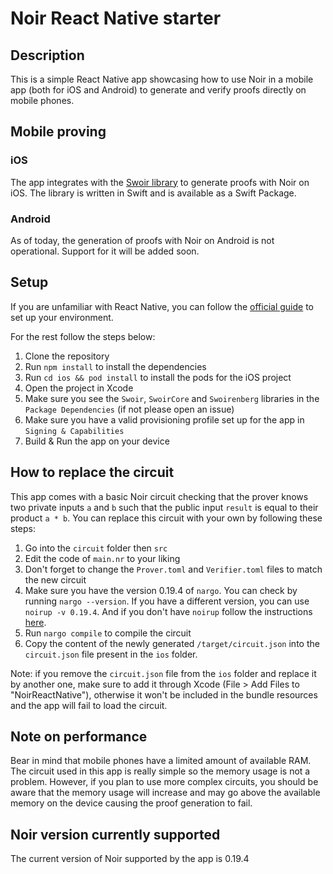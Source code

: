 # Noir React Native starter

## Description

This is a simple React Native app showcasing how to use Noir in a mobile app (both for iOS and Android) to generate and verify proofs directly on mobile phones.

## Mobile proving

### iOS

The app integrates with the [Swoir library](https://github.com/Swoir/Swoir) to generate proofs with Noir on iOS. The library is written in Swift and is available as a Swift Package.

### Android

As of today, the generation of proofs with Noir on Android is not operational. Support for it will be added soon.

## Setup

If you are unfamiliar with React Native, you can follow the [official guide](https://reactnative.dev/docs/environment-setup) to set up your environment.

For the rest follow the steps below:

1. Clone the repository
2. Run `npm install` to install the dependencies
3. Run `cd ios && pod install` to install the pods for the iOS project
4. Open the project in Xcode
5. Make sure you see the `Swoir`, `SwoirCore` and `Swoirenberg` libraries in the `Package Dependencies` (if not please open an issue)
6. Make sure you have a valid provisioning profile set up for the app in `Signing & Capabilities`
7. Build & Run the app on your device

## How to replace the circuit

This app comes with a basic Noir circuit checking that the prover knows two private inputs `a` and `b` such that the public input `result` is equal to their product `a * b`. You can replace this circuit with your own by following these steps:

1. Go into the `circuit` folder then `src`
2. Edit the code of `main.nr` to your liking
3. Don't forget to change the `Prover.toml` and `Verifier.toml` files to match the new circuit
4. Make sure you have the version 0.19.4 of `nargo`. You can check by running `nargo --version`. If you have a different version, you can use `noirup -v 0.19.4`. And if you don't have `noirup` follow the instructions [here](https://noir-lang.org/docs/getting_started/installation/).
5. Run `nargo compile` to compile the circuit
6. Copy the content of the newly generated `/target/circuit.json` into the `circuit.json` file present in the `ios` folder.

Note: if you remove the `circuit.json` file from the `ios` folder and replace it by another one, make sure to add it through Xcode (File > Add Files to "NoirReactNative"), otherwise it won't be included in the bundle resources and the app will fail to load the circuit.

## Note on performance

Bear in mind that mobile phones have a limited amount of available RAM. The circuit used in this app is really simple so the memory usage is not a problem. However, if you plan to use more complex circuits, you should be aware that the memory usage will increase and may go above the available memory on the device causing the proof generation to fail.

## Noir version currently supported

The current version of Noir supported by the app is 0.19.4
